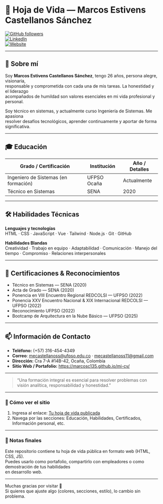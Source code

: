 # 📄 Hoja de Vida — Marcos Estivens Castellanos Sánchez

[![GitHub followers](https://img.shields.io/github/followers/marcosc135?style=social)](https://github.com/marcosc135)  
[![LinkedIn](https://img.shields.io/badge/LinkedIn-Marcos-blue?logo=linkedin)](https://www.linkedin.com/)  
[![Website](https://img.shields.io/website?url=https%3A%2F%2Fmarcosc135.github.io%2Fmi-cv%2F)](https://marcosc135.github.io/mi-cv/)

---

## 👤 Sobre mí

Soy **Marcos Estivens Castellanos Sánchez**, tengo 26 años, persona alegre, visionaria,  
responsable y comprometida con cada una de mis tareas. La honestidad y el liderazgo  
acompañados de humildad son valores esenciales en mi vida profesional y personal.

Soy técnico en sistemas, y actualmente curso Ingeniería de Sistemas. Me apasiona  
resolver desafíos tecnológicos, aprender continuamente y aportar de forma significativa.

---

## 🎓 Educación

| Grado / Certificación | Institución | Año / Detalles |
|------------------------|-------------|----------------|
| Ingeniero de Sistemas (en formación) | UFPSO Ocaña | Actualmente |
| Técnico en Sistemas | SENA | 2020 |

---

## 🛠 Habilidades Técnicas

**Lenguajes y tecnologías**  
HTML · CSS · JavaScript · Vue · Tailwind · Node.js · Git · GitHub

**Habilidades Blandas**  
Creatividad · Trabajo en equipo · Adaptabilidad · Comunicación · Manejo del tiempo · Compromiso · Relaciones interpersonales

---

## 🏅 Certificaciones & Reconocimientos

- Técnico en Sistemas — SENA (2020)  
- Acta de Grado — SENA (2020)  
- Ponencia en VIII Encuentro Regional REDCOLSI — UFPSO (2022)  
- Ponencia XXV Encuentro Nacional & XIX Internacional REDCOLSI — UFPSO (2022)  
- Reconocimiento UFPSO (2022)  
- Bootcamp de Arquitectura en la Nube Básico — UFPSO (2025)

---

## 📫 Información de Contacto

- **Teléfono:** (+57) 316-454-4349  
- **Correo**: mecastellanoss@ufpso.edu.co · mecastellanoss11@gmail.com  
- **Dirección:** Cra 7-A #14B-42, Ocaña, Colombia  
- **Sitio Web / Portafolio:** https://marcosc135.github.io/mi-cv/  

---

> “Una formación integral es esencial para resolver problemas con visión analítica, responsabilidad y honestidad.”

---

### 🔧 Cómo ver el sitio

1. Ingresa al enlace: [Tu hoja de vida publicada](https://marcosc135.github.io/mi-cv/)  
2. Navega por las secciones: Educación, Habilidades, Certificados, Información personal, etc.

---

### 📝 Notas finales

Este repositorio contiene tu hoja de vida pública en formato web (HTML, CSS, JS).  
Puedes usarlo como portafolio, compartirlo con empleadores o como demostración de tus habilidades  
en desarrollo web.

---

Muchas gracias por visitar 📌  
Si quieres que ajuste algo (colores, secciones, estilo), lo cambio sin problema.  
